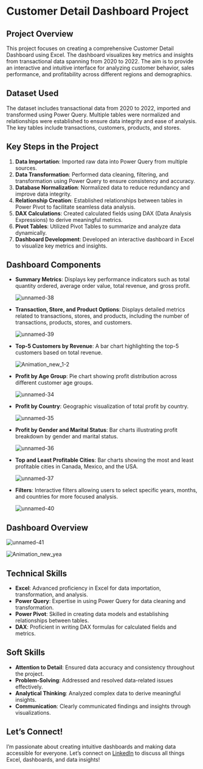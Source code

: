 # Customer Detail Dashboard Project

## Project Overview
This project focuses on creating a comprehensive Customer Detail Dashboard using Excel. The dashboard visualizes key metrics and insights from transactional data spanning from 2020 to 2022. The aim is to provide an interactive and intuitive interface for analyzing customer behavior, sales performance, and profitability across different regions and demographics.

## Dataset Used
The dataset includes transactional data from 2020 to 2022, imported and transformed using Power Query. Multiple tables were normalized and relationships were established to ensure data integrity and ease of analysis. The key tables include transactions, customers, products, and stores.

## Key Steps in the Project
1. **Data Importation**: Imported raw data into Power Query from multiple sources.
2. **Data Transformation**: Performed data cleaning, filtering, and transformation using Power Query to ensure consistency and accuracy.
3. **Database Normalization**: Normalized data to reduce redundancy and improve data integrity.
4. **Relationship Creation**: Established relationships between tables in Power Pivot to facilitate seamless data analysis.
5. **DAX Calculations**: Created calculated fields using DAX (Data Analysis Expressions) to derive meaningful metrics.
6. **Pivot Tables**: Utilized Pivot Tables to summarize and analyze data dynamically.
7. **Dashboard Development**: Developed an interactive dashboard in Excel to visualize key metrics and insights.

## Dashboard Components
- **Summary Metrics**: Displays key performance indicators such as total quantity ordered, average order value, total revenue, and gross profit.

  ![unnamed-38](https://github.com/user-attachments/assets/dca93f04-9dca-4268-ab02-177d481fcbc2)

- **Transaction, Store, and Product Options**: Displays detailed metrics related to transactions, stores, and products, including the number of transactions, products, stores, and customers.

  ![unnamed-39](https://github.com/user-attachments/assets/eea90750-ac02-4afc-a4bf-27cc14ef1c26)


- **Top-5 Customers by Revenue**: A bar chart highlighting the top-5 customers based on total revenue.

  ![Animation_new_1-2](https://github.com/user-attachments/assets/5cf0d308-1058-40a4-bdcd-2c32b260f7f0)

- **Profit by Age Group**: Pie chart showing profit distribution across different customer age groups.

  ![unnamed-34](https://github.com/user-attachments/assets/668f7ec5-5acb-4808-907c-48b232d14460)

- **Profit by Country**: Geographic visualization of total profit by country.

  ![unnamed-35](https://github.com/user-attachments/assets/4da87cd8-52cc-4380-b040-5aabc9e2ef5a)

- **Profit by Gender and Marital Status**: Bar charts illustrating profit breakdown by gender and marital status.

  ![unnamed-36](https://github.com/user-attachments/assets/2c618409-08bd-449e-ac3a-94f603a2abf8)

- **Top and Least Profitable Cities**: Bar charts showing the most and least profitable cities in Canada, Mexico, and the USA.

  ![unnamed-37](https://github.com/user-attachments/assets/5bf82100-bc75-4263-b2e5-f0b7fdc6a85d)

- **Filters**: Interactive filters allowing users to select specific years, months, and countries for more focused analysis.

  ![unnamed-40](https://github.com/user-attachments/assets/f053147a-d564-40e8-b6ed-f3536266cb4d)

## Dashboard Overview


![unnamed-41](https://github.com/user-attachments/assets/448b139e-d770-4df9-89df-484a7e6f34e0)

![Animation_new_yea](https://github.com/user-attachments/assets/35f92f10-e382-48cc-97e9-51d23a016b53)


## Technical Skills
- **Excel**: Advanced proficiency in Excel for data importation, transformation, and analysis.
- **Power Query**: Expertise in using Power Query for data cleaning and transformation.
- **Power Pivot**: Skilled in creating data models and establishing relationships between tables.
- **DAX**: Proficient in writing DAX formulas for calculated fields and metrics.
  
## Soft Skills
- **Attention to Detail**: Ensured data accuracy and consistency throughout the project.
- **Problem-Solving**: Addressed and resolved data-related issues effectively.
- **Analytical Thinking**: Analyzed complex data to derive meaningful insights.
- **Communication**: Clearly communicated findings and insights through visualizations.

## Let’s Connect!
I’m passionate about creating intuitive dashboards and making data accessible for everyone. Let’s connect on [LinkedIn](https://www.linkedin.com/in/pooja-pawar-92086217a) to discuss all things Excel, dashboards, and data insights!

